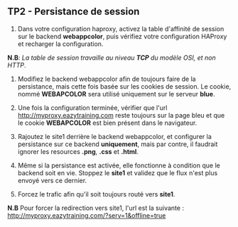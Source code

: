 ## TP2 - Persistance de session

1. Dans votre configuration haproxy, activez la table d'affinité de session sur le backend **webappcolor**, puis vérifiez votre configuration HAProxy et recharger la configuration.

**N.B**: *La table de session travaille au niveau **TCP** du modèle OSI, et non HTTP*.
    

1. Modifiez le backend webappcolor afin de toujours faire de la persistance, mais cette fois basée sur les cookies de session. Le cookie, nommé **WEBAPCOLOR** sera utilisé uniquement sur le serveur **blue**.


1. Une fois la configuration terminée, vérifier que l'url http://myproxy.eazytraining.com reste toujours sur la page bleu et que le cookie **WEBAPCOLOR** est bien présent dans le navigateur.

2. Rajoutez le site1 derrière le backend webappcolor, et configurer la persistance sur ce backend **uniquement**, mais par contre, il faudrait ignorer les resources **.png**, **.css** et **.html**.

3. Même si la persistance est activée, elle fonctionne à condition que le backend soit en vie. Stoppez le **site1** et validez que le flux n'est plus envoyé vers ce dernier. 

4. Forcez le trafic afin qu'il soit toujours routé vers **site1**.


**N.B**
    Pour forcer la redirection vers site1, l'url est la suivante : http://myproxy.eazytraining.com/?serv=1&offline=true
    